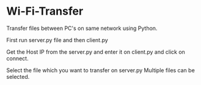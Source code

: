 # Wi-Fi-Transfer
Transfer files between PC's on same network using Python.

First run server.py file and then client.py

Get the Host IP from the server.py and enter it on client.py and click on connect.

Select the file which you want to transfer on server.py
Multiple files can be selected.

